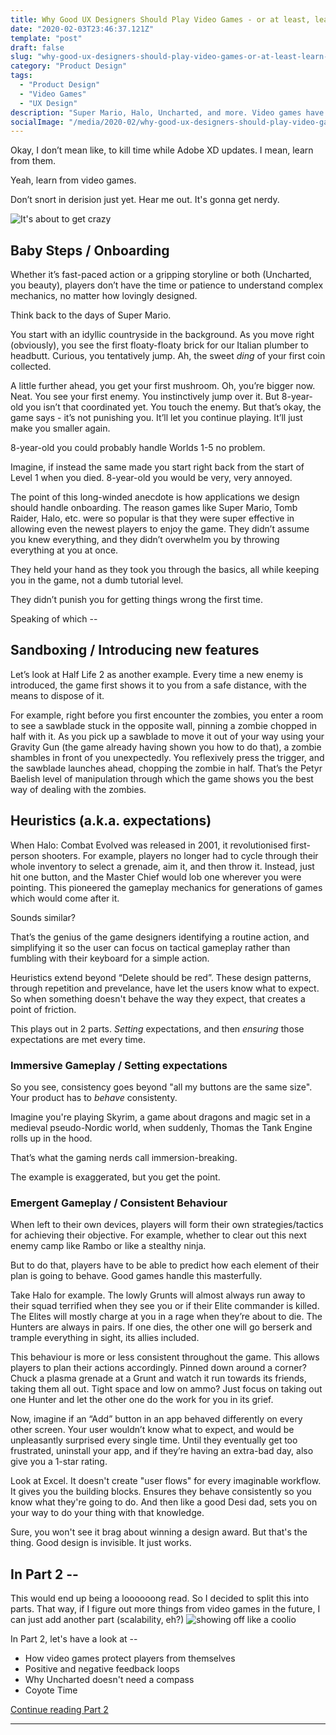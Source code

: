 ```yaml
---
title: Why Good UX Designers Should Play Video Games - or at least, learn from them (Part 1)
date: "2020-02-03T23:46:37.121Z"
template: "post"
draft: false
slug: "why-good-ux-designers-should-play-video-games-or-at-least-learn-from-them-part-1"
category: "Product Design"
tags:
  - "Product Design"
  - "Video Games"
  - "UX Design"
description: "Super Mario, Halo, Uncharted, and more. Video games have often come up with the most intriguing solutions for user experience. Here's what we can learn from them, beyond 'grenades go BOOM'."
socialImage: "/media/2020-02/why-good-ux-designers-should-play-video-games-or-at-least-learn-from-them-part-1.jpg"
---
```


Okay, I don’t mean like, to kill time while Adobe XD updates. I mean, learn from them. 

Yeah, learn from video games. 

Don’t snort in derision just yet. Hear me out. It's gonna get nerdy.

![It's about to get crazy](https://media.giphy.com/media/l0IylOPCNkiqOgMyA/giphy.gif)

## Baby Steps / Onboarding

Whether it’s fast-paced action or a gripping storyline or both (Uncharted, you beauty), players don’t have the time or patience to understand complex mechanics, no matter how lovingly designed. 

Think back to the days of Super Mario. 

You start with an idyllic countryside in the background. As you move right (obviously), you see the first floaty-floaty brick for our Italian plumber to headbutt. Curious, you tentatively jump. Ah, the sweet _ding_ of your first coin collected. 

A little further ahead, you get your first mushroom. Oh, you’re bigger now. Neat. You see your first enemy. You instinctively jump over it. But 8-year-old you isn’t that coordinated yet. You touch the enemy. But that’s okay, the game says - it’s not punishing you. It’ll let you continue playing. It’ll just make you smaller again.

8-year-old you could probably handle Worlds 1-5 no problem. 

Imagine, if instead the same made you start right back from the start of Level 1 when you died. 8-year-old you would be very, very annoyed. 

The point of this long-winded anecdote is how applications we design should handle onboarding. The reason games like Super Mario, Tomb Raider, Halo, etc. were so popular is that they were super effective in allowing even the newest players to enjoy the game. They didn’t assume you knew everything, and they didn’t overwhelm you by throwing everything at you at once. 

They held your hand as they took you through the basics, all while keeping you in the game, not a dumb tutorial level. 

They didn’t punish you for getting things wrong the first time. 

Speaking of which --

## Sandboxing / Introducing new features

Let’s look at Half Life 2 as another example. Every time a new enemy is introduced, the game first shows it to you from a safe distance, with the means to dispose of it. 

For example, right before you first encounter the zombies, you enter a room to see a sawblade stuck in the opposite wall, pinning a zombie chopped in half with it. As you pick up a sawblade to move it out of your way using your Gravity Gun (the game already having shown you how to do that), a zombie shambles in front of you unexpectedly. You reflexively press the trigger, and the sawblade launches ahead, chopping the zombie in half. That’s the Petyr Baelish level of manipulation through which the game shows you the best way of dealing with the zombies.

## Heuristics (a.k.a. expectations)

When Halo: Combat Evolved was released in 2001, it revolutionised first-person shooters. For example, players no longer had to cycle through their whole inventory to select a grenade, aim it, and then throw it. Instead, just hit one button, and the Master Chief would lob one wherever you were pointing. 
This pioneered the gameplay mechanics for generations of games which would come after it.

Sounds similar?

That’s the genius of the game designers identifying a routine action, and simplifying it so the user can focus on tactical gameplay rather than fumbling with their keyboard for a simple action.

Heuristics extend beyond “Delete should be red”. These design patterns, through repetition and prevelance, have let the users know what to expect. So when something doesn't behave the way they expect, that creates a point of friction.

This plays out in 2 parts. _Setting_ expectations, and then _ensuring_ those expectations are met every time.

### Immersive Gameplay / Setting expectations

So you see, consistency goes beyond "all my buttons are the same size". Your product has to _behave_ consistenty.

Imagine you're playing Skyrim, a game about dragons and magic set in a medieval pseudo-Nordic world, when suddenly, Thomas the Tank Engine rolls up in the hood. 

That’s what the gaming nerds call immersion-breaking. 

The example is exaggerated, but you get the point. 

### Emergent Gameplay / Consistent Behaviour 

When left to their own devices, players will form their own strategies/tactics for achieving their objective. For example, whether to clear out this next enemy camp like Rambo or like a stealthy ninja. 

But to do that, players have to be able to predict how each element of their plan is going to behave. Good games handle this masterfully.

Take Halo for example. The lowly Grunts will almost always run away to their squad terrified when they see you or if their Elite commander is killed. The Elites will mostly charge at you in a rage when they’re about to die. The Hunters are always in pairs. If one dies, the other one will go berserk and trample everything in sight, its allies included. 

This behaviour is more or less consistent throughout the game. This allows players to plan their actions accordingly. Pinned down around a corner? Chuck a plasma grenade at a Grunt and watch it run towards its friends, taking them all out. Tight space and low on ammo? Just focus on taking out one Hunter and let the other one do the work for you in its grief. 

Now, imagine if an “Add” button in an app behaved differently on every other screen. Your user wouldn’t know what to expect, and would be unpleasantly surprised every single time. Until they eventually get too frustrated, uninstall your app, and if they’re having an extra-bad day, also give you a 1-star rating. 

Look at Excel. It doesn't create "user flows" for every imaginable workflow. It gives you the building blocks. Ensures they behave consistently so you know what they're going to do. And then like a good Desi dad, sets you on your way to do your thing with that knowledge. 

Sure, you won't see it brag about winning a design award. But that's the thing. Good design is invisible. It just works. 

## In Part 2 --

This would end up being a loooooong read. So I decided to split this into parts. That way, if I figure out more things from video games in the future, I can just add another part (scalability, eh?) 
![showing off like a coolio](https://emojipedia-us.s3.dualstack.us-west-1.amazonaws.com/thumbs/160/google/223/dancer_1f483.png)

In Part 2, let's have a look at --
- How video games protect players from themselves
- Positive and negative feedback loops
- Why Uncharted doesn't need a compass
- Coyote Time

[Continue reading Part 2](/posts/why-good-ux-designers-should-play-video-games-or-at-least-learn-from-them-part-2)

---